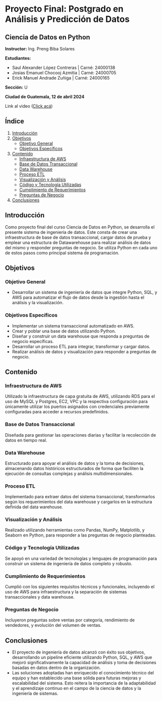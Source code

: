 # Proyecto Final: Postgrado en Análisis y Predicción de Datos

## Ciencia de Datos en Python

**Instructor:** Ing. Preng Biba Solares

**Estudiantes:**
- Saul Alexander López Contreras | Carné: 24000138
- Josias Emanuel Chocooj Azmitia | Carné: 24000705
- Erick Manuel Andrade Zuñiga | Carné: 24000165

**Sección:** U

**Ciudad de Guatemala, 12 de abril 2024**

Link al video ([Click acá](https://youtu.be/Iaku2AE-c74))

## Índice

1. [Introducción](#introducción)
2. [Objetivos](#objetivos)
   - [Objetivo General](#objetivo-general)
   - [Objetivos Específicos](#objetivos-específicos)
3. [Contenido](#contenido)
   - [Infraestructura de AWS](#infraestructura-de-aws)
   - [Base de Datos Transaccional](#base-de-datos-transaccional)
   - [Data Warehouse](#data-warehouse)
   - [Proceso ETL](#proceso-etl)
   - [Visualización y Análisis](#visualización-y-análisis)
   - [Código y Tecnología Utilizadas](#código-y-tecnología-utilizadas)
   - [Cumplimiento de Requerimientos](#cumplimiento-de-requerimientos)
   - [Preguntas de Negocio](#preguntas-de-negocio)
4. [Conclusiones](#conclusiones)

## Introducción

Como proyecto final del curso Ciencia de Datos en Python, se desarrolla el presente sistema de ingeniería de datos. Este consta de crear una infraestructura de base de datos transaccional, cargar datos de prueba y emplear una estructura de Datawarehouse para realizar análisis de datos del mismo y responder preguntas de negocio. Se utiliza Python en cada uno de estos pasos como principal sistema de programación.

## Objetivos

### Objetivo General

- Desarrollar un sistema de ingeniería de datos que integre Python, SQL, y AWS para automatizar el flujo de datos desde la ingestión hasta el análisis y la visualización.

### Objetivos Específicos

- Implementar un sistema transaccional automatizado en AWS.
- Crear y poblar una base de datos utilizando Python.
- Diseñar y construir un data warehouse que responda a preguntas de negocio específicas.
- Desarrollar un proceso ETL para integrar, transformar y cargar datos.
- Realizar análisis de datos y visualización para responder a preguntas de negocio.

## Contenido

### Infraestructura de AWS

Utilizado la infraestructura de capa gratuita de AWS, utilizando RDS para el uso de MySQL y Postgres, EC2, VPC y la respectiva configuración para únicamente utilizar los puertos asignados con credenciales previamente configuradas para acceder a recursos predefinidos.

### Base de Datos Transaccional

Diseñada para gestionar las operaciones diarias y facilitar la recolección de datos en tiempo real.

### Data Warehouse

Estructurado para apoyar el análisis de datos y la toma de decisiones, almacenando datos históricos estructurados de forma que faciliten la ejecución de consultas complejas y análisis multidimensionales.

### Proceso ETL

Implementado para extraer datos del sistema transaccional, transformarlos según los requerimientos del data warehouse y cargarlos en la estructura definida del data warehouse.

### Visualización y Análisis

Realizado utilizando herramientas como Pandas, NumPy, Matplotlib, y Seaborn en Python, para responder a las preguntas de negocio planteadas.

### Código y Tecnología Utilizadas

Se apoyó en una variedad de tecnologías y lenguajes de programación para construir un sistema de ingeniería de datos completo y robusto.

### Cumplimiento de Requerimientos

Cumplió con los siguientes requisitos técnicos y funcionales, incluyendo el uso de AWS para infraestructura y la separación de sistemas transaccionales y data warehouse.

### Preguntas de Negocio

Incluyeron preguntas sobre ventas por categoría, rendimiento de vendedores, y evolución del volumen de ventas.

## Conclusiones

* El proyecto de ingeniería de datos alcanzó con éxito sus objetivos, desarrollando un pipeline eficiente utilizando Python, SQL, y AWS que mejoró significativamente la capacidad de análisis y toma de decisiones basadas en datos dentro de la organización. 
* Las soluciones adoptadas han enriquecido el conocimiento técnico del equipo y han establecido una base sólida para futuras mejoras y escalabilidad del sistema. Esto reitera la importancia de la adaptabilidad y el aprendizaje continuo en el campo de la ciencia de datos y la ingeniería de sistemas.
